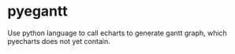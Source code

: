 # pyegantt
Use python language to call echarts to generate gantt graph, which pyecharts does not yet contain.
